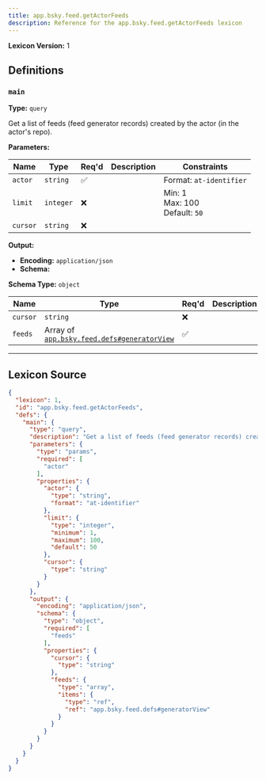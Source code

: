 ```yaml
---
title: app.bsky.feed.getActorFeeds
description: Reference for the app.bsky.feed.getActorFeeds lexicon
---
```

**Lexicon Version:** 1

## Definitions

<a name="main"></a>
### `main`

**Type:** `query`

Get a list of feeds (feed generator records) created by the actor (in the actor's repo).

**Parameters:**

| Name | Type | Req'd  | Description | Constraints |
|------|------|----------|-------------|-------------|
| `actor` | `string` | ✅  |  | Format: `at-identifier` |
| `limit` | `integer` | ❌  |  | Min: 1<br/>Max: 100<br/>Default: `50` |
| `cursor` | `string` | ❌  |  |  |
**Output:**

- **Encoding:** `application/json`
- **Schema:**

**Schema Type:** `object`

| Name | Type | Req'd  | Description | Constraints |
|------|------|----------|-------------|-------------|
| `cursor` | `string` | ❌  |  |  |
| `feeds` | Array of [`app.bsky.feed.defs#generatorView`](/lexicons/app/bsky/feed/app-bsky-feed-defs#generatorview) | ✅  |  |  |

---

## Lexicon Source
```json
{
  "lexicon": 1,
  "id": "app.bsky.feed.getActorFeeds",
  "defs": {
    "main": {
      "type": "query",
      "description": "Get a list of feeds (feed generator records) created by the actor (in the actor's repo).",
      "parameters": {
        "type": "params",
        "required": [
          "actor"
        ],
        "properties": {
          "actor": {
            "type": "string",
            "format": "at-identifier"
          },
          "limit": {
            "type": "integer",
            "minimum": 1,
            "maximum": 100,
            "default": 50
          },
          "cursor": {
            "type": "string"
          }
        }
      },
      "output": {
        "encoding": "application/json",
        "schema": {
          "type": "object",
          "required": [
            "feeds"
          ],
          "properties": {
            "cursor": {
              "type": "string"
            },
            "feeds": {
              "type": "array",
              "items": {
                "type": "ref",
                "ref": "app.bsky.feed.defs#generatorView"
              }
            }
          }
        }
      }
    }
  }
}
```

